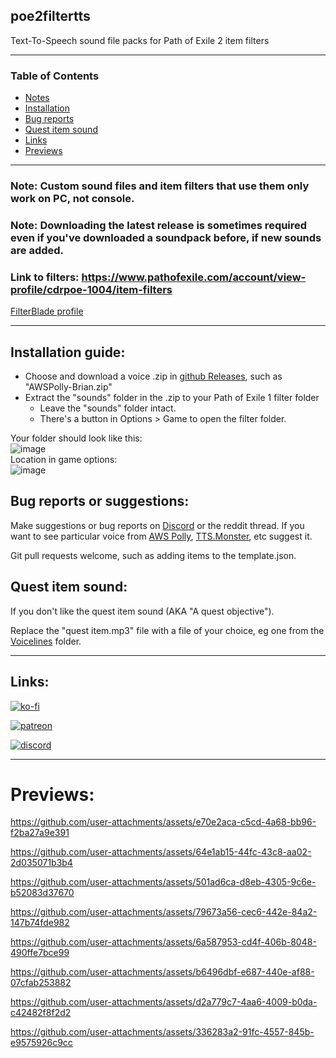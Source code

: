 ## poe2filtertts
Text-To-Speech sound file packs for Path of Exile 2 item filters

---
### Table of Contents
- [Notes](#poe2filtertts)
- [Installation](#installation-guide)
- [Bug reports](#bug-reports-or-suggestions)
- [Quest item sound](#quest-item-sound)
- [Links](#links)
- [Previews](#previews)
---

### Note: Custom sound files and item filters that use them only work on PC, not console.

### Note: Downloading the latest release is sometimes required even if you've downloaded a soundpack before, if new sounds are added.

### Link to filters: https://www.pathofexile.com/account/view-profile/cdrpoe-1004/item-filters

[FilterBlade profile](https://www.filterblade.xyz/Profile?name=cdrpoe%231004&game=Poe1)

---

## Installation guide:
- Choose and download a voice .zip in [github Releases](https://github.com/cdrg/poe2filtertts/releases/latest), such as "AWSPolly-Brian.zip"
- Extract the "sounds" folder in the .zip to your Path of Exile 1 filter folder
  - Leave the "sounds" folder intact.
  - There's a button in Options > Game to open the filter folder.

Your folder should look like this:  
![image](https://github.com/user-attachments/assets/ca125eb2-eaaf-4fdf-8204-7b7926d732b1)  
Location in game options:  
![image](https://github.com/user-attachments/assets/96ee9b29-bcd3-424b-8971-44eeb0ecd6b1)  

## Bug reports or suggestions:

Make suggestions or bug reports on [Discord](https://discord.gg/gRMjT5gVms) or the reddit thread. If you want to see particular voice from [AWS Polly](https://ttsmp3.com/), [TTS.Monster](https://tts.monster/), etc suggest it.

Git pull requests welcome, such as adding items to the template.json.

## Quest item sound: 

If you don't like the quest item sound (AKA "A quest objective").

Replace the "quest item.mp3" file with a file of your choice, eg one from the [Voicelines](https://github.com/cdrg/poe1filtertts/tree/main/voicelines) folder.

---
## Links:

[![ko-fi](https://ko-fi.com/img/githubbutton_sm.svg)](https://ko-fi.com/I2I7ROZFD)

[![patreon](https://github.com/user-attachments/assets/b7841f4d-5bcc-4642-a04c-2f22e5c48a24)](https://patreon.com/cdrpt)

[![discord](https://cdn.prod.website-files.com/6257adef93867e50d84d30e2/66e3d74e9607e61eeec9c91b_Logo.svg)](https://discord.gg/gRMjT5gVms)

---

# Previews:

https://github.com/user-attachments/assets/e70e2aca-c5cd-4a68-bb96-f2ba27a9e391

https://github.com/user-attachments/assets/64e1ab15-44fc-43c8-aa02-2d035071b3b4

https://github.com/user-attachments/assets/501ad6ca-d8eb-4305-9c6e-b52083d37670

https://github.com/user-attachments/assets/79673a56-cec6-442e-84a2-147b74fde982

https://github.com/user-attachments/assets/6a587953-cd4f-406b-8048-490ffe7bce99

https://github.com/user-attachments/assets/b6496dbf-e687-440e-af88-07cfab253882

https://github.com/user-attachments/assets/d2a779c7-4aa6-4009-b0da-c42482f8f2d2

https://github.com/user-attachments/assets/336283a2-91fc-4557-845b-e9575926c9cc
